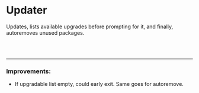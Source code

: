 # Updater

Updates, lists available upgrades before prompting for it, and finally, autoremoves unused packages.

<br/>
<br/>

---

### Improvements:
 - If upgradable list empty, could early exit. Same goes for autoremove.
